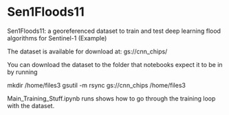 # Sen1Floods11
Sen1Floods11: a georeferenced dataset to train and test deep learning flood algorithms for Sentinel-1 (Example)

The dataset is available for download at: gs://cnn_chips/

You can download the dataset to the folder that notebooks expect it to be in by running

mkdir /home/files3
gsutil -m rsync gs://cnn_chips /home/files3

Main_Training_Stuff.ipynb runs shows how to go through the training loop with the dataset.

